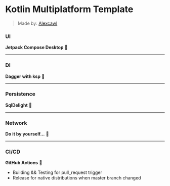 # Kotlin Multiplatform Template

> Made by: [Alexcawl](https://github.com/AlexCawl)

### UI

**Jetpack Compose Desktop** 🤩

----

### DI

**Dagger with ksp** 🤯

----

### Persistence

**SqlDelight** 🤖

----

### Network

**Do it by yourself...** 🥶

--- 

### CI/CD

**GitHub Actions** 🥳

- Building && Testing for pull_request trigger
- Release for native distributions when master branch changed